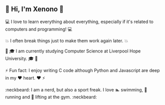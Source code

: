 ## 👋 **Hi, I'm Xenono** 👋

:computer: I love to learn everything about everything, especially if it's related to computers and programming! :computer:

:collision: I often break things just to make them work again later. :collision:

:beers: :mortar_board: I am currently studying Computer Science at Liverpool Hope University. :mortar_board: :beers:

⚡ Fun fact: I enjoy writing C code although Python and Javascript are deep in my :heart: heart. :heart: ⚡

:neckbeard: I am a nerd, but also a sport freak. I love :swimmer: swimming, :running: running and :muscle: lifting at the gym. :neckbeard:
